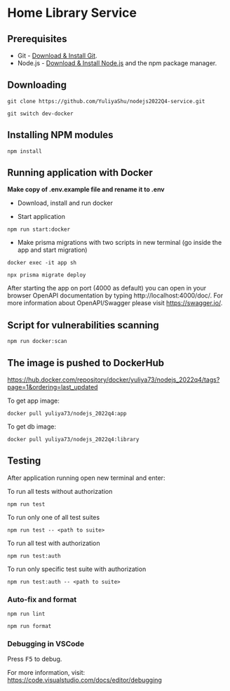 # Home Library Service

## Prerequisites

- Git - [Download & Install Git](https://git-scm.com/downloads).
- Node.js - [Download & Install Node.js](https://nodejs.org/en/download/) and the npm package manager.

## Downloading

```
git clone https://github.com/YuliyaShu/nodejs2022Q4-service.git
```

```
git switch dev-docker
```

## Installing NPM modules

```
npm install
```

## Running application with Docker

**Make copy of .env.example file and rename it to .env**

- Download, install and run docker


- Start application

```
npm run start:docker
```

- Make prisma migrations with two scripts in new terminal (go inside the app and start migration)

```
docker exec -it app sh
```

```
npx prisma migrate deploy
```


After starting the app on port (4000 as default) you can open
in your browser OpenAPI documentation by typing http://localhost:4000/doc/.
For more information about OpenAPI/Swagger please visit https://swagger.io/.


## Script for vulnerabilities scanning

```
npm run docker:scan
```

## The image is pushed to DockerHub

https://hub.docker.com/repository/docker/yuliya73/nodejs_2022q4/tags?page=1&ordering=last_updated 

To get app image:

```
docker pull yuliya73/nodejs_2022q4:app
```

To get db image:

```
docker pull yuliya73/nodejs_2022q4:library
```

## Testing

After application running open new terminal and enter:

To run all tests without authorization

```
npm run test
```

To run only one of all test suites

```
npm run test -- <path to suite>
```

To run all test with authorization

```
npm run test:auth
```

To run only specific test suite with authorization

```
npm run test:auth -- <path to suite>
```

### Auto-fix and format

```
npm run lint
```

```
npm run format
```

### Debugging in VSCode

Press <kbd>F5</kbd> to debug.

For more information, visit: https://code.visualstudio.com/docs/editor/debugging

